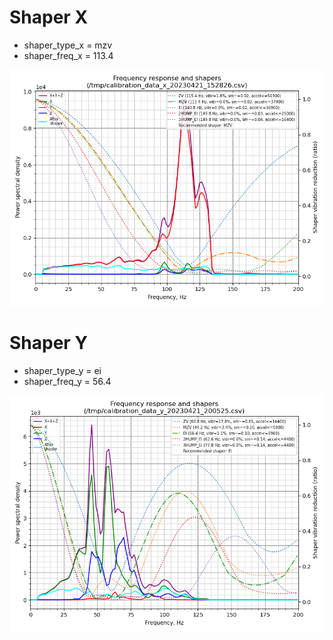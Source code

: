 # Shaper X
- shaper_type_x = mzv
- shaper_freq_x = 113.4

![X](shaper_calibrate_x.png?raw=true "Shaper X")

# Shaper Y
- shaper_type_y = ei
- shaper_freq_y = 56.4

![Y](shaper_calibrate_y.png?raw=true "Shaper Y")

